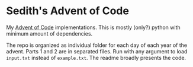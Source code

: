 # Sedith's Advent of Code

My [Advent of Code](https://adventofcode.com/) implementations.
This is mostly (only?) python with minimum amount of dependencies.

The repo is organized as individual folder for each day of each year of the advent.
Parts 1 and 2 are in separated files. Run with any argument to load `input.txt` instead of `example.txt`.
The readme broadly presents the code.
